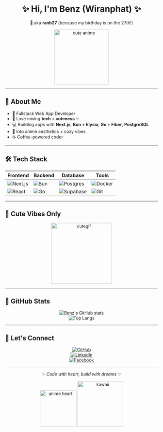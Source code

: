 <!-- Profile Banner -->
<div align="center">

# ✨ Hi, I'm **Benz** (Wiranphat) ✨  
💖 aka **ranb27** (because my birthday is on the 27th!)  

<img src="https://media.tenor.com/vfUMm4t0T-sAAAAi/cute-anime-girl.gif" width="180" alt="cute anime" />

</div>

---

## 🌸 About Me
- 🎀 Fullstack Web App Developer  
- 🌈 Love mixing **tech + cuteness** ✨  
- 💻 Building apps with **Next.js**, **Bun + Elysia**, **Go + Fiber**, **PostgreSQL**  
- 🐰 Into anime aesthetics + cozy vibes  
- ☕ Coffee-powered coder  

---

## 🛠️ Tech Stack

<div align="center">

| Frontend | Backend | Database | Tools |
|----------|---------|----------|-------|
| ![Next.js](https://skillicons.dev/icons?i=nextjs) | ![Bun](https://skillicons.dev/icons?i=bun) | ![Postgres](https://skillicons.dev/icons?i=postgres) | ![Docker](https://skillicons.dev/icons?i=docker) |
| ![React](https://skillicons.dev/icons?i=react) | ![Go](https://skillicons.dev/icons?i=go) | ![Supabase](https://skillicons.dev/icons?i=supabase) | ![Git](https://skillicons.dev/icons?i=git) |

</div>

---

## 🌟 Cute Vibes Only
<div align="center">
  <img src="https://github.com/user-attachments/assets/50e449b8-f088-45a7-85ab-ca75db979a7d" width="200" alt="cutegif" />
</div>

---

## 🐾 GitHub Stats

<div align="center">

![Benz's GitHub stats](https://github-readme-stats.vercel.app/api?username=ranb27&show_icons=true&theme=tokyonight&hide_border=true)  
![Top Langs](https://github-readme-stats.vercel.app/api/top-langs/?username=ranb27&layout=compact&theme=tokyonight&hide_border=true)

</div>

---

## 💌 Let's Connect  
<div align="center">

[![GitHub](https://img.shields.io/badge/-GitHub-181717?logo=github&logoColor=fff&style=for-the-badge)](https://github.com/ranb27)  
[![LinkedIn](https://img.shields.io/badge/-LinkedIn-0077B5?logo=linkedin&logoColor=fff&style=for-the-badge)](https://www.linkedin.com/in/wiranphat-moolmee-509535304)  
[![Facebook](https://img.shields.io/badge/-Facebook-1877F2?logo=facebook&logoColor=fff&style=for-the-badge)](https://www.facebook.com/benz.moolmee.2025/)  

</div>

---

<div align="center">

✨ _Code with heart, build with dreams_ ✨  

<img src="https://static.vecteezy.com/system/resources/previews/008/470/225/non_2x/heart-anime-cute-character-cartoon-model-emotion-illustration-clipart-drawing-kawaii-manga-design-idea-art-free-png.png" width="120" alt="anime heart" />
<img src="https://www.nicepng.com/png/full/873-8736197_kawaii-sticker-png-tumblr-sticker-cute.png" width="150" alt="kawaii" />
</div>
